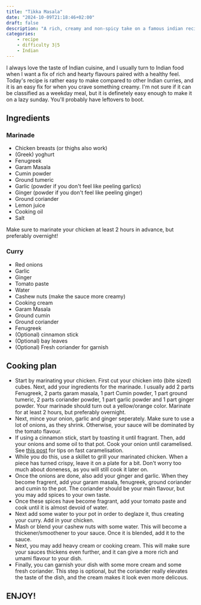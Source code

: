 ```yaml
---
title: "Tikka Masala"
date: "2024-10-09T21:18:46+02:00"
draft: false
description: "A rich, creamy and non-spicy take on a famous indian recipe that pairs well with naan"
categories: 
    - recipe
    - difficulty 3|5
    - Indian
---
```


I always love the taste of Indian cuisine, and I usually turn to Indian food when I want a fix of rich and hearty flavours paired with a healthy feel. Today's recipe is rather easy to make compared to other Indian curries, and it is an easy fix for when you crave something creamy. I'm not sure if it can be classified as a weekday meal, but it is definetely easy enough to make it on a lazy sunday. You'll probably have leftovers to boot. 

## Ingredients

### Marinade
- Chicken breasts (or thighs also work)
- (Greek) yoghurt
- Fenugreek 
- Garam Masala
- Cumin powder
- Ground tumeric
- Garlic (powder if you don't feel like peeling garlics)
- Ginger (powder if you don't feel like peeling ginger)
- Ground coriander
- Lemon juice
- Cooking oil
- Salt

Make sure to marinate your chicken at least 2 hours in advance, but preferably overnight!

### Curry
- Red onions
- Garlic
- Ginger
- Tomato paste
- Water
- Cashew nuts (make the sauce more creamy)
- Cooking cream
- Garam Masala
- Ground cumin
- Ground coriander
- Fenugreek
- (Optional) cinnamon stick
- (Optional) bay leaves
- (Optional) Fresh coriander for garnish

## Cooking plan
- Start by marinating your chicken. First cut your chicken into (bite sized) cubes. Next, add your ingredients for the marinade. I usually add 2 parts Fenugreek, 2 parts garam masala, 1 part Cumin powder, 1 part ground tumeric, 2 parts coriander powder, 1 part garlic powder and 1 part ginger powder. Your marinade should turn out a yellow/orange color. Marinate for at least 2 hours, but preferably overnight. 
- Next, mince your onion, garlic and ginger seperately. Make sure to use a lot of onions, as they shrink. Otherwise, your sauce will be dominated by the tomato flavour. 
- If using a cinnamon stick, start by toasting it until fragrant. Then, add your onions and some oil to that pot. Cook your onion until caramelised. See [this post](https://paulstapel.com/recipes/japanese-curry/) for tips on fast caramelisation. 
- While you do this, use a skillet to grill your marinated chicken. When a piece has turned crispy, leave it on a plate for a bit. Don't worry too much about doneness, as you will still cook it later on. 
- Once the onions are done, also add your ginger and garlic. When they become fragrent, add your garam masala, fenugreek, ground coriander and cumin to the pot. The coriander should be your main flavour, but you may add spices to your own taste. 
- Once these spices have become fragrant, add your tomato paste and cook until it is almost devoid of water. 
- Next add some water to your pot in order to deglaze it, thus creating your curry. Add in your chicken.
- Mash or blend your cashew nuts with some water. This will become a thickener/smoothener to your sauce. Once it is blended, add it to the sauce. 
- Next, you may add heavy cream or cooking cream. This will make sure your sauces thickens even further, and it can give a more rich and umami flavour to your dish. 
- Finally, you can garnish your dish with some more cream and some fresh coriander. This step is optional, but the coriander really elevates the taste of the dish, and the cream makes it look even more delicous. 

## ENJOY!

